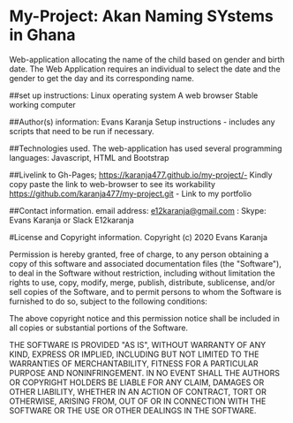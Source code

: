 # My-Project: Akan Naming SYstems in Ghana
Web-application allocating the name of the child based on gender and birth date. The Web Application requires an individual to select the date and the gender to get the day and its corresponding name.

##set up instructions:
Linux operating system
A web browser
Stable working computer

##Author(s) information: Evans Karanja
Setup instructions - includes any scripts that need to be run if necessary.

##Technologies used.
The web-application has used several programming languages: Javascript, HTML and Bootstrap

##Livelink to Gh-Pages;
https://karanja477.github.io/my-project/- Kindly copy paste the link to web-browser to see its workability
https://github.com/karanja477/my-project.git - Link to my portfolio


##Contact information.
email address: e12karanja@gmail.com : Skype: Evans Karanja or Slack E12karanja

#License and Copyright information.
Copyright (c) 2020 Evans Karanja

Permission is hereby granted, free of charge, to any person obtaining a copy of this software and associated documentation files (the "Software"), to deal in the Software without restriction, including without limitation the rights to use, copy, modify, merge, publish, distribute, sublicense, and/or sell copies of the Software, and to permit persons to whom the Software is furnished to do so, subject to the following conditions:

The above copyright notice and this permission notice shall be included in all copies or substantial portions of the Software.

THE SOFTWARE IS PROVIDED "AS IS", WITHOUT WARRANTY OF ANY KIND, EXPRESS OR IMPLIED, INCLUDING BUT NOT LIMITED TO THE WARRANTIES OF MERCHANTABILITY, FITNESS FOR A PARTICULAR PURPOSE AND NONINFRINGEMENT. IN NO EVENT SHALL THE AUTHORS OR COPYRIGHT HOLDERS BE LIABLE FOR ANY CLAIM, DAMAGES OR OTHER LIABILITY, WHETHER IN AN ACTION OF CONTRACT, TORT OR OTHERWISE, ARISING FROM, OUT OF OR IN CONNECTION WITH THE SOFTWARE OR THE USE OR OTHER DEALINGS IN THE SOFTWARE.
